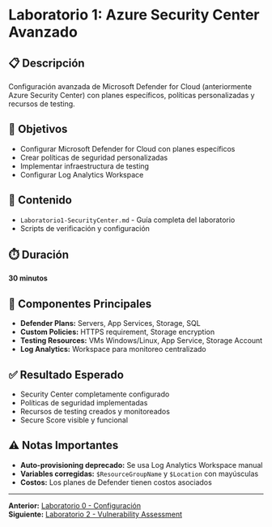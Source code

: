 # Laboratorio 1: Azure Security Center Avanzado

## 📋 Descripción
Configuración avanzada de Microsoft Defender for Cloud (anteriormente Azure Security Center) con planes específicos, políticas personalizadas y recursos de testing.

## 🎯 Objetivos
- Configurar Microsoft Defender for Cloud con planes específicos
- Crear políticas de seguridad personalizadas
- Implementar infraestructura de testing
- Configurar Log Analytics Workspace

## 📁 Contenido
- `Laboratorio1-SecurityCenter.md` - Guía completa del laboratorio
- Scripts de verificación y configuración

## ⏱️ Duración
**30 minutos**

## 🔧 Componentes Principales
- **Defender Plans:** Servers, App Services, Storage, SQL
- **Custom Policies:** HTTPS requirement, Storage encryption
- **Testing Resources:** VMs Windows/Linux, App Service, Storage Account
- **Log Analytics:** Workspace para monitoreo centralizado

## ✅ Resultado Esperado
- Security Center completamente configurado
- Políticas de seguridad implementadas
- Recursos de testing creados y monitoreados
- Secure Score visible y funcional

## ⚠️ Notas Importantes
- **Auto-provisioning deprecado:** Se usa Log Analytics Workspace manual
- **Variables corregidas:** `$ResourceGroupName` y `$Location` con mayúsculas
- **Costos:** Los planes de Defender tienen costos asociados

---
**Anterior:** [Laboratorio 0 - Configuración](../Laboratorio0-Configuracion/)  
**Siguiente:** [Laboratorio 2 - Vulnerability Assessment](../Laboratorio2-VulnerabilityAssessment/) 
